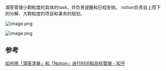 ---
---



滴答管理小颗粒度的具体的task，并负责提醒和日程安排。
notion负责自上而下的分解、大颗粒度的项目和事务的规划。


![image.png](https://img.oldwinter.top/202303201918591.png)


![image.png](https://img.oldwinter.top/202303201919320.png)




## 参考
[如何用「滴答清单」和「Notion」进行时间和目标管理 - 知乎](https://zhuanlan.zhihu.com/p/131595710)

